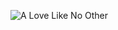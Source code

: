 ![A Love Like No Other](https://drive.google.com/file/d/0B5qmvPEgjRKndnI5d01kR1RMNjA/edit?usp=sharing)
